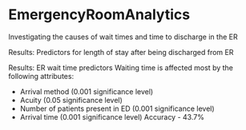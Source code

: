# EmergencyRoomAnalytics
Investigating the causes of wait times and time to discharge in the ER

Results: Predictors for length of stay after being discharged from ER

Results: ER wait time predictors
Waiting time is affected most by the following attributes:
- Arrival method (0.001 significance level)
- Acuity (0.05 significance level)
- Number of patients present in ED (0.001 significance level)
- Arrival time (0.001 significance level)
Accuracy - 43.7%
